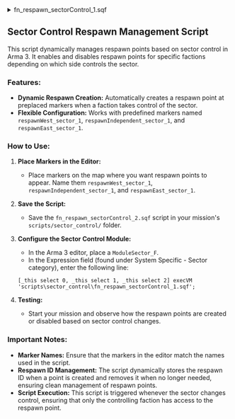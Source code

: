 <details>
  <summary>fn_respawn_sectorControl_1.sqf</summary>
  
  fn_respawn_sectorControl_1.sqf

                     __..-----')
         ,.--._ .-'_..--...-'
        '-"'. _/_ /  ..--''""'-.
        _.--""...:._:(_ ..:"::. \
     .-' ..::--""_(##)#)"':. \ \)    
    /_:-:'/  :__(##)##)    ): )   
    "  / |  :' :/""\///)  /:.'  
      / :( :( :(   (#//)  "       
     / :/|\ :\_:\   \#//\   
     |:/ | ""--':\   (#//)              
     \/  \ :|  \ :\  (#//)
          \:\   '.':. \#//\      
           ':|    "--'(#///)
                      (#///)
                      (#///)
                       \#///\
                       (##///)
                       (##///)
                       (##///)
                       (##///)
                        \##///\
                        (ANV///)
                        (IRV///)
                        (MWV////)__...-----....__
                        (#/::'''                 ""--.._
                   __..-'''                             "-._
           __..--""           By BrianV1981            	   "-..____
  ___..--""                                                    "-..____
    (_ ""---....___                                     __...--"" _)
      """--...  ___"""""-----......._______......----"""     --"""
                    """"       ---.....   ___....----

</details>

  ## Sector Control Respawn Management Script

  This script dynamically manages respawn points based on sector control in Arma 3. It enables and disables respawn points for specific factions depending on which side controls the sector.

  ### Features:

  - **Dynamic Respawn Creation:** Automatically creates a respawn point at preplaced markers when a faction takes control of the sector.
  - **Flexible Configuration:** Works with predefined markers named `respawnWest_sector_1`, `respawnIndependent_sector_1`, and `respawnEast_sector_1`.

  ### How to Use:

  1. **Place Markers in the Editor:**
     - Place markers on the map where you want respawn points to appear. Name them `respawnWest_sector_1`, `respawnIndependent_sector_1`, and `respawnEast_sector_1`.

  2. **Save the Script:**
     - Save the `fn_respawn_sectorControl_2.sqf` script in your mission's `scripts/sector_control/` folder.

  3. **Configure the Sector Control Module:**
     - In the Arma 3 editor, place a `ModuleSector_F`.
     - In the Expression field (found under System Specific - Sector category), enter the following line:
     
     ```sqf
     [_this select 0, _this select 1, _this select 2] execVM 'scripts\sector_control\fn_respawn_sectorControl_1.sqf';
     ```

  4. **Testing:**
     - Start your mission and observe how the respawn points are created or disabled based on sector control changes.

  ### Important Notes:

  - **Marker Names:** Ensure that the markers in the editor match the names used in the script.
  - **Respawn ID Management:** The script dynamically stores the respawn ID when a point is created and removes it when no longer needed, ensuring clean management of respawn points.
  - **Script Execution:** This script is triggered whenever the sector changes control, ensuring that only the controlling faction has access to the respawn point.

</details>

